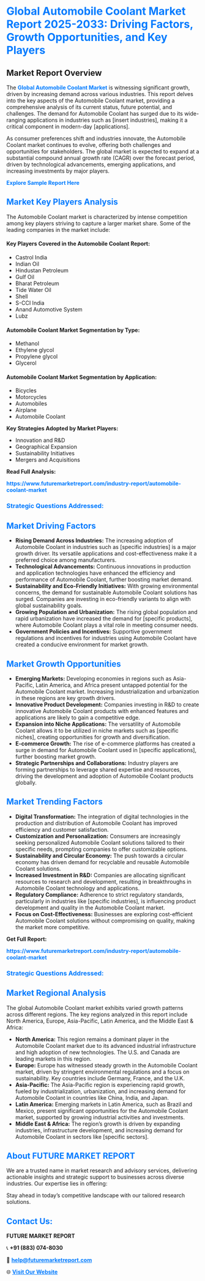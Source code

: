 <h1 style="color: #007BFF;">Global Automobile Coolant Market Report 2025-2033: Driving Factors, Growth Opportunities, and Key Players</h1>

<section id="overview">
<h2>Market Report Overview</h2>
<p>The <a href="https://www.futuremarketreport.com/industry-report/automobile-coolant-market" style="color: #007BFF; text-decoration: none;"><strong>Global Automobile Coolant Market</strong></a> is witnessing significant growth, driven by increasing demand across various industries. This report delves into the key aspects of the Automobile Coolant market, providing a comprehensive analysis of its current status, future potential, and challenges. The demand for Automobile Coolant has surged due to its wide-ranging applications in industries such as [insert industries], making it a critical component in modern-day [applications].</p>
<p>As consumer preferences shift and industries innovate, the Automobile Coolant market continues to evolve, offering both challenges and opportunities for stakeholders. The global market is expected to expand at a substantial compound annual growth rate (CAGR) over the forecast period, driven by technological advancements, emerging applications, and increasing investments by major players.</p>
</section>

<section id="overview">
<p><a href="https://www.futuremarketreport.com/request-sample/reportId=116233" style="color: #007BFF; text-decoration: none;"><strong>Explore Sample Report Here</strong></a></p>
</section>

<section id="key-players">
<h2 style="color: #007BFF;">Market Key Players Analysis</h2>
<p>The Automobile Coolant market is characterized by intense competition among key players striving to capture a larger market share. Some of the leading companies in the market include:</p>
<h4>Key Players Covered in the Automobile Coolant Report:</h4>
<ul><li>Castrol India</li><li>Indian Oil</li><li>Hindustan Petroleum</li><li>Gulf Oil</li><li>Bharat Petroleum</li><li>Tide Water Oil</li><li>Shell</li><li>S-CCI India</li><li>Anand Automotive System</li><li>Lubz</li></ul>
<h4>Automobile Coolant Market Segmentation by Type:</h4>
<ul><li>Methanol</li><li>Ethylene glycol</li><li>Propylene glycol</li><li>Glycerol</li></ul>

<h4>Automobile Coolant Market Segmentation by Application:</h4>
<ul><li>Bicycles</li><li>Motorcycles</li><li>Automobiles</li><li>Airplane</li><li>Automobile Coolant</li></ul>
<p><strong>Key Strategies Adopted by Market Players:</strong></p>
<ul>
<li>Innovation and R&D</li>
<li>Geographical Expansion</li>
<li>Sustainability Initiatives</li>
<li>Mergers and Acquisitions</li>
</ul>
</section>

<section>
<p><strong>Read Full Analysis: </strong></p><a href="https://www.futuremarketreport.com/industry-report/automobile-coolant-market" style="color: #007BFF; text-decoration: none;"><strong>https://www.futuremarketreport.com/industry-report/automobile-coolant-market</strong></a>
<h3 style="color: #007BFF;">Strategic Questions Addressed:</h3>
</section>

<section id="driving-factors">
<h2 style="color: #007BFF;">Market Driving Factors</h2>
<ul>
<li><strong>Rising Demand Across Industries:</strong> The increasing adoption of Automobile Coolant in industries such as [specific industries] is a major growth driver. Its versatile applications and cost-effectiveness make it a preferred choice among manufacturers.</li>
<li><strong>Technological Advancements:</strong> Continuous innovations in production and application technologies have enhanced the efficiency and performance of Automobile Coolant, further boosting market demand.</li>
<li><strong>Sustainability and Eco-Friendly Initiatives:</strong> With growing environmental concerns, the demand for sustainable Automobile Coolant solutions has surged. Companies are investing in eco-friendly variants to align with global sustainability goals.</li>
<li><strong>Growing Population and Urbanization:</strong> The rising global population and rapid urbanization have increased the demand for [specific products], where Automobile Coolant plays a vital role in meeting consumer needs.</li>
<li><strong>Government Policies and Incentives:</strong> Supportive government regulations and incentives for industries using Automobile Coolant have created a conducive environment for market growth.</li>
</ul>
</section>

<section id="growth-opportunities">
<h2 style="color: #007BFF;">Market Growth Opportunities</h2>
<ul>
<li><strong>Emerging Markets:</strong> Developing economies in regions such as Asia-Pacific, Latin America, and Africa present untapped potential for the Automobile Coolant market. Increasing industrialization and urbanization in these regions are key growth drivers.</li>
<li><strong>Innovative Product Development:</strong> Companies investing in R&D to create innovative Automobile Coolant products with enhanced features and applications are likely to gain a competitive edge.</li>
<li><strong>Expansion into Niche Applications:</strong> The versatility of Automobile Coolant allows it to be utilized in niche markets such as [specific niches], creating opportunities for growth and diversification.</li>
<li><strong>E-commerce Growth:</strong> The rise of e-commerce platforms has created a surge in demand for Automobile Coolant used in [specific applications], further boosting market growth.</li>
<li><strong>Strategic Partnerships and Collaborations:</strong> Industry players are forming partnerships to leverage shared expertise and resources, driving the development and adoption of Automobile Coolant products globally.</li>
</ul>
</section>

<section id="trending-factors">
<h2 style="color: #007BFF;">Market Trending Factors</h2>
<ul>
<li><strong>Digital Transformation:</strong> The integration of digital technologies in the production and distribution of Automobile Coolant has improved efficiency and customer satisfaction.</li>
<li><strong>Customization and Personalization:</strong> Consumers are increasingly seeking personalized Automobile Coolant solutions tailored to their specific needs, prompting companies to offer customizable options.</li>
<li><strong>Sustainability and Circular Economy:</strong> The push towards a circular economy has driven demand for recyclable and reusable Automobile Coolant solutions.</li>
<li><strong>Increased Investment in R&D:</strong> Companies are allocating significant resources to research and development, resulting in breakthroughs in Automobile Coolant technology and applications.</li>
<li><strong>Regulatory Compliance:</strong> Adherence to strict regulatory standards, particularly in industries like [specific industries], is influencing product development and quality in the Automobile Coolant market.</li>
<li><strong>Focus on Cost-Effectiveness:</strong> Businesses are exploring cost-efficient Automobile Coolant solutions without compromising on quality, making the market more competitive.</li>
</ul>
</section>

<section>
<p><strong>Get Full Report: </strong></p><a href="https://www.futuremarketreport.com/industry-report/automobile-coolant-market" style="color: #007BFF; text-decoration: none;"><strong>https://www.futuremarketreport.com/industry-report/automobile-coolant-market</strong></a>
<h3 style="color: #007BFF;">Strategic Questions Addressed:</h3>
</section>


<section id="regional-analysis">
<h2 style="color: #007BFF;">Market Regional Analysis</h2>
<p>The global Automobile Coolant market exhibits varied growth patterns across different regions. The key regions analyzed in this report include North America, Europe, Asia-Pacific, Latin America, and the Middle East & Africa:</p>
<ul>
<li><strong>North America:</strong> This region remains a dominant player in the Automobile Coolant market due to its advanced industrial infrastructure and high adoption of new technologies. The U.S. and Canada are leading markets in this region.</li>
<li><strong>Europe:</strong> Europe has witnessed steady growth in the Automobile Coolant market, driven by stringent environmental regulations and a focus on sustainability. Key countries include Germany, France, and the U.K.</li>
<li><strong>Asia-Pacific:</strong> The Asia-Pacific region is experiencing rapid growth, fueled by industrialization, urbanization, and increasing demand for Automobile Coolant in countries like China, India, and Japan.</li>
<li><strong>Latin America:</strong> Emerging markets in Latin America, such as Brazil and Mexico, present significant opportunities for the Automobile Coolant market, supported by growing industrial activities and investments.</li>
<li><strong>Middle East & Africa:</strong> The region’s growth is driven by expanding industries, infrastructure development, and increasing demand for Automobile Coolant in sectors like [specific sectors].</li>
</ul>
</section>

<footer>
<h2 style="color: #007BFF;">About FUTURE MARKET REPORT</h2>
<p>We are a trusted name in market research and advisory services, delivering actionable insights and strategic support to businesses across diverse industries. Our expertise lies in offering:</p>

<p>Stay ahead in today’s competitive landscape with our tailored research solutions.</p>

<h2 style="color: #007BFF;">Contact Us:</h2>
<p><strong>FUTURE MARKET REPORT</strong></p>
<p>📞 <strong>+91 (883) 074-8030</strong></p>
<p>📧 <strong><a href="mailto:help@futuremarketreport.com" style="color: #007BFF;">help@futuremarketreport.com</a></strong></p>
<p>🌐 <strong><a href="https://www.futuremarketreport.com/" style="color: #007BFF;">Visit Our Website</a></strong></p>
</footer>